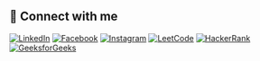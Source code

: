 ## 🔗 Connect with me
[![LinkedIn](https://img.shields.io/badge/LinkedIn-blue?style=flat-square&logo=linkedin&logoColor=white)](https://www.linkedin.com/in/java-abhijeet/)
[![Facebook](https://img.shields.io/badge/Facebook-blue?style=flat-square&logo=facebook&logoColor=white)](https://www.facebook.com/profile.php?id=100035690567591)
[![Instagram](https://img.shields.io/badge/Instagram-E4405F?style=flat-square&logo=instagram&logoColor=white)](https://www.instagram.com/abhijeet2532002/)
[![LeetCode](https://img.shields.io/badge/LeetCode-FFA116?style=flat-square&logo=leetcode&logoColor=black)](https://leetcode.com/u/abhijeetkumar2532002/)
[![HackerRank](https://img.shields.io/badge/HackerRank-2EC866?style=flat-square&logo=hackerrank&logoColor=white)](https://www.hackerrank.com/profile/abhijeetkumar251)
[![GeeksforGeeks](https://img.shields.io/badge/GeeksforGeeks-0F9D58?style=flat-square&logo=geeksforgeeks&logoColor=white)](https://www.geeksforgeeks.org/user/abhijeetkumar2532002/)
